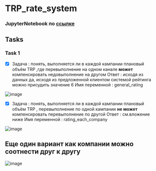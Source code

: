 # TRP_rate_system

### JupyterNotebook по [ссылке](https://github.com/Nick2201/TRP_rate_system/blob/main/TRP_rate_system/src/data_show.ipynb)

## Tasks
### Task 1
- [x] Задача          : понять, выполняется ли в каждой кампании плановый объём TRP ,где перевыполнение на одном канале **может** компенсировать недовыполнение на другом
      Ответ           : исходя из данных да, исходя из предложенной клиентом системой рейтинга можно присудить значение 6
      Имя переменной  : general_rating
      
![image](https://github.com/Nick2201/TRP_rate_system/assets/71185932/1d4cf376-e2f7-4037-88f8-377327d621cc)

- [x] Задача          : понять, выполняется ли в каждой кампании плановый объём TRP , перевыполнение по одной кампании **не может** компенсировать перевыполнение по другой
      Ответ           : см.вложение ниже
      Имя переменной  : rating_each_company
      
![image](https://github.com/Nick2201/TRP_rate_system/assets/71185932/c4919996-a43d-409d-800c-af0e3785adda)




## Еще один вариант как компании можно соотнести друг к другу
![image](https://github.com/Nick2201/TRP_rate_system/assets/71185932/62590536-09fd-405a-9b5f-e6dbc5907337)


